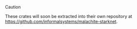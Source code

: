 > [!CAUTION]
> These crates will soon be extracted into their own repository at https://github.com/informalsystems/malachite-starknet.
